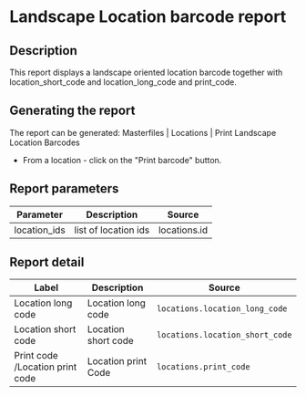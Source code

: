 # Landscape Location barcode report

## Description
This report displays a landscape oriented location barcode together with location_short_code and location_long_code and print_code.

## Generating the report

The report can be generated:
Masterfiles | Locations | Print Landscape Location Barcodes
* From a location - click on the "Print barcode" button.


## Report parameters
| Parameter | Description | Source |
| ----- | ----------- | ------ |
|location_ids|list of location ids | locations.id |
## Report detail
| Label | Description | Source |
| ----- | ----------- | ------ |
|Location long code| Location long code |`locations.location_long_code`|
|Location short code |Location short code |`locations.location_short_code`|
|Print code /Location print code| Location print Code | `locations.print_code` |

